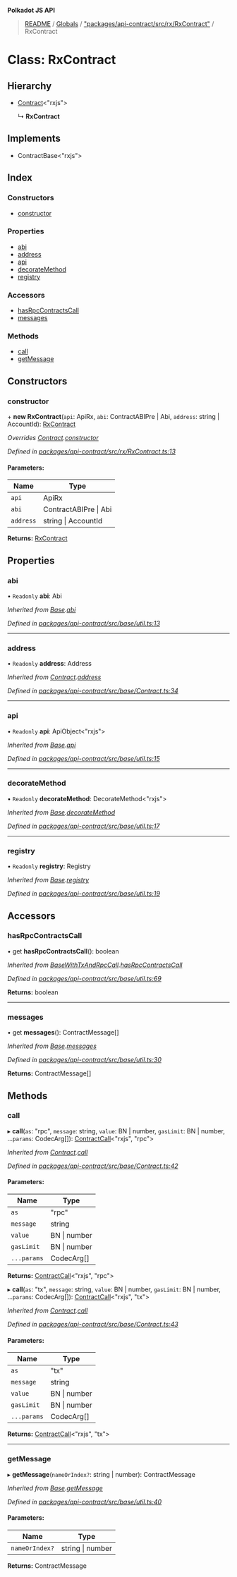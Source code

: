 **Polkadot JS API**

> [README](../README.md) / [Globals](../globals.md) / ["packages/api-contract/src/rx/RxContract"](../modules/_packages_api_contract_src_rx_rxcontract_.md) / RxContract

# Class: RxContract

## Hierarchy

* [Contract](_packages_api_contract_src_base_contract_.contract.md)\<\"rxjs\">

  ↳ **RxContract**

## Implements

* ContractBase\<\"rxjs\">

## Index

### Constructors

* [constructor](_packages_api_contract_src_rx_rxcontract_.rxcontract.md#constructor)

### Properties

* [abi](_packages_api_contract_src_rx_rxcontract_.rxcontract.md#abi)
* [address](_packages_api_contract_src_rx_rxcontract_.rxcontract.md#address)
* [api](_packages_api_contract_src_rx_rxcontract_.rxcontract.md#api)
* [decorateMethod](_packages_api_contract_src_rx_rxcontract_.rxcontract.md#decoratemethod)
* [registry](_packages_api_contract_src_rx_rxcontract_.rxcontract.md#registry)

### Accessors

* [hasRpcContractsCall](_packages_api_contract_src_rx_rxcontract_.rxcontract.md#hasrpccontractscall)
* [messages](_packages_api_contract_src_rx_rxcontract_.rxcontract.md#messages)

### Methods

* [call](_packages_api_contract_src_rx_rxcontract_.rxcontract.md#call)
* [getMessage](_packages_api_contract_src_rx_rxcontract_.rxcontract.md#getmessage)

## Constructors

### constructor

\+ **new RxContract**(`api`: ApiRx, `abi`: ContractABIPre \| Abi, `address`: string \| AccountId): [RxContract](_packages_api_contract_src_rx_rxcontract_.rxcontract.md)

*Overrides [Contract](_packages_api_contract_src_base_contract_.contract.md).[constructor](_packages_api_contract_src_base_contract_.contract.md#constructor)*

*Defined in [packages/api-contract/src/rx/RxContract.ts:13](https://github.com/polkadot-js/api/blob/33c161f87/packages/api-contract/src/rx/RxContract.ts#L13)*

#### Parameters:

Name | Type |
------ | ------ |
`api` | ApiRx |
`abi` | ContractABIPre \| Abi |
`address` | string \| AccountId |

**Returns:** [RxContract](_packages_api_contract_src_rx_rxcontract_.rxcontract.md)

## Properties

### abi

• `Readonly` **abi**: Abi

*Inherited from [Base](_packages_api_contract_src_base_util_.base.md).[abi](_packages_api_contract_src_base_util_.base.md#abi)*

*Defined in [packages/api-contract/src/base/util.ts:13](https://github.com/polkadot-js/api/blob/33c161f87/packages/api-contract/src/base/util.ts#L13)*

___

### address

• `Readonly` **address**: Address

*Inherited from [Contract](_packages_api_contract_src_base_contract_.contract.md).[address](_packages_api_contract_src_base_contract_.contract.md#address)*

*Defined in [packages/api-contract/src/base/Contract.ts:34](https://github.com/polkadot-js/api/blob/33c161f87/packages/api-contract/src/base/Contract.ts#L34)*

___

### api

• `Readonly` **api**: ApiObject\<\"rxjs\">

*Inherited from [Base](_packages_api_contract_src_base_util_.base.md).[api](_packages_api_contract_src_base_util_.base.md#api)*

*Defined in [packages/api-contract/src/base/util.ts:15](https://github.com/polkadot-js/api/blob/33c161f87/packages/api-contract/src/base/util.ts#L15)*

___

### decorateMethod

• `Readonly` **decorateMethod**: DecorateMethod\<\"rxjs\">

*Inherited from [Base](_packages_api_contract_src_base_util_.base.md).[decorateMethod](_packages_api_contract_src_base_util_.base.md#decoratemethod)*

*Defined in [packages/api-contract/src/base/util.ts:17](https://github.com/polkadot-js/api/blob/33c161f87/packages/api-contract/src/base/util.ts#L17)*

___

### registry

• `Readonly` **registry**: Registry

*Inherited from [Base](_packages_api_contract_src_base_util_.base.md).[registry](_packages_api_contract_src_base_util_.base.md#registry)*

*Defined in [packages/api-contract/src/base/util.ts:19](https://github.com/polkadot-js/api/blob/33c161f87/packages/api-contract/src/base/util.ts#L19)*

## Accessors

### hasRpcContractsCall

• get **hasRpcContractsCall**(): boolean

*Inherited from [BaseWithTxAndRpcCall](_packages_api_contract_src_base_util_.basewithtxandrpccall.md).[hasRpcContractsCall](_packages_api_contract_src_base_util_.basewithtxandrpccall.md#hasrpccontractscall)*

*Defined in [packages/api-contract/src/base/util.ts:69](https://github.com/polkadot-js/api/blob/33c161f87/packages/api-contract/src/base/util.ts#L69)*

**Returns:** boolean

___

### messages

• get **messages**(): ContractMessage[]

*Inherited from [Base](_packages_api_contract_src_base_util_.base.md).[messages](_packages_api_contract_src_base_util_.base.md#messages)*

*Defined in [packages/api-contract/src/base/util.ts:30](https://github.com/polkadot-js/api/blob/33c161f87/packages/api-contract/src/base/util.ts#L30)*

**Returns:** ContractMessage[]

## Methods

### call

▸ **call**(`as`: \"rpc\", `message`: string, `value`: BN \| number, `gasLimit`: BN \| number, ...`params`: CodecArg[]): [ContractCall](../interfaces/_packages_api_contract_src_base_contract_.contractcall.md)\<\"rxjs\", \"rpc\">

*Inherited from [Contract](_packages_api_contract_src_base_contract_.contract.md).[call](_packages_api_contract_src_base_contract_.contract.md#call)*

*Defined in [packages/api-contract/src/base/Contract.ts:42](https://github.com/polkadot-js/api/blob/33c161f87/packages/api-contract/src/base/Contract.ts#L42)*

#### Parameters:

Name | Type |
------ | ------ |
`as` | \"rpc\" |
`message` | string |
`value` | BN \| number |
`gasLimit` | BN \| number |
`...params` | CodecArg[] |

**Returns:** [ContractCall](../interfaces/_packages_api_contract_src_base_contract_.contractcall.md)\<\"rxjs\", \"rpc\">

▸ **call**(`as`: \"tx\", `message`: string, `value`: BN \| number, `gasLimit`: BN \| number, ...`params`: CodecArg[]): [ContractCall](../interfaces/_packages_api_contract_src_base_contract_.contractcall.md)\<\"rxjs\", \"tx\">

*Inherited from [Contract](_packages_api_contract_src_base_contract_.contract.md).[call](_packages_api_contract_src_base_contract_.contract.md#call)*

*Defined in [packages/api-contract/src/base/Contract.ts:43](https://github.com/polkadot-js/api/blob/33c161f87/packages/api-contract/src/base/Contract.ts#L43)*

#### Parameters:

Name | Type |
------ | ------ |
`as` | \"tx\" |
`message` | string |
`value` | BN \| number |
`gasLimit` | BN \| number |
`...params` | CodecArg[] |

**Returns:** [ContractCall](../interfaces/_packages_api_contract_src_base_contract_.contractcall.md)\<\"rxjs\", \"tx\">

___

### getMessage

▸ **getMessage**(`nameOrIndex?`: string \| number): ContractMessage

*Inherited from [Base](_packages_api_contract_src_base_util_.base.md).[getMessage](_packages_api_contract_src_base_util_.base.md#getmessage)*

*Defined in [packages/api-contract/src/base/util.ts:40](https://github.com/polkadot-js/api/blob/33c161f87/packages/api-contract/src/base/util.ts#L40)*

#### Parameters:

Name | Type |
------ | ------ |
`nameOrIndex?` | string \| number |

**Returns:** ContractMessage
